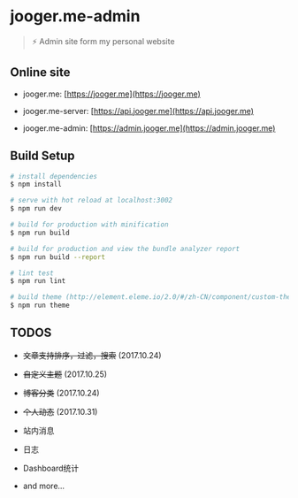 # jooger.me-admin

> ⚡️ Admin site form my personal website

## Online site

* jooger.me: [https://jooger.me](https://jooger.me)

* jooger.me-server: [https://api.jooger.me](https://api.jooger.me)

* jooger.me-admin: [https://admin.jooger.me](https://admin.jooger.me)

## Build Setup

``` bash
# install dependencies
$ npm install

# serve with hot reload at localhost:3002
$ npm run dev

# build for production with minification
$ npm run build

# build for production and view the bundle analyzer report
$ npm run build --report

# lint test
$ npm run lint

# build theme (http://element.eleme.io/2.0/#/zh-CN/component/custom-theme)
$ npm run theme
```

## TODOS

* ~~文章支持排序，过滤，搜索~~ (2017.10.24)

* ~~自定义主题~~ (2017.10.25)

* ~~博客分类~~ (2017.10.24)

* ~~个人动态~~ (2017.10.31)

* 站内消息

* 日志

* Dashboard统计

* and more...
